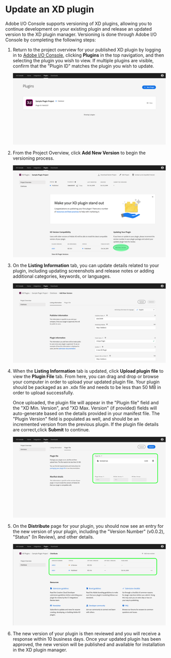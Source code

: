 # Update an XD plugin

Adobe I/O Console supports versioning of XD plugins, allowing you to continue development on your existing plugin and release an updated version to the XD plugin manager. Versioning is done through Adobe I/O Console by completing the following steps:

1. Return to the project overview for your published XD plugin by logging in to [Adobe I/O Console](https://console.adobe.io), clicking **Plugins** in the top navigation, and then selecting the plugin you wish to view. If multiple plugins are visible, confirm that the "Plugin ID" matches the plugin you wish to update.

    ![Plugins](img/console_plugins_published.png)

2. From the Project Overview, click **Add New Version** to begin the versioning process.

    ![Plugins](img/console_plugins_add_new_version.png)

3. On the **Listing Information** tab, you can update details related to your plugin, including updating screenshots and release notes or adding additional categories, keywords, or languages.

    ![Plugins](img/console_plugins_listing_new_version.png)

4. When the **Listing Information** tab is updated, click **Upload plugin file** to view the **Plugin File** tab. From here, you can drag and drop or browse your computer in order to upload your updated plugin file. Your plugin should be packaged as an .xdx file and needs to be less than 50 MB in order to upload successfully. 

    Once uploaded, the plugin file will appear in the "Plugin file" field and the "XD Min. Version", and "XD Max. Version" (if provided) fields will auto-generate based on the details provided in your manifest file. The "Plugin Version" field is populated as well, and should be an incremented version from the previous plugin. If the plugin file details are correct,click **Submit** to continue.

    ![Plugins](img/console_plugins_version_plugin_file.png)

5. On the **Distribute** page for your plugin, you should now see an entry for the new version of your plugin, including the "Version Number" (v0.0.2), "Status" (In Review), and other details.    

    ![Plugins](img/console_plugins_version_review.png)

6. The new version of your plugin is then reviewed and you will receive a response within 10 business days. Once your updated plugin has been approved, the new version will be published and available for installation in the XD plugin manager.